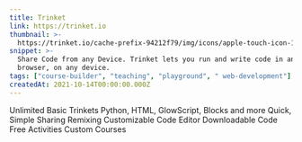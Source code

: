 ```yaml
---
title: Trinket
link: https://trinket.io
thumbnail: >-
  https://trinket.io/cache-prefix-94212f79/img/icons/apple-touch-icon-144x144-precomposed.png
snippet: >-
  Share Code from any Device. Trinket lets you run and write code in any
  browser, on any device.
tags: ["course-builder", "teaching", "playground", " web-development"]
createdAt: 2021-10-14T00:00:00.000Z
---
```

Unlimited Basic Trinkets
Python, HTML, GlowScript, Blocks and more
Quick, Simple Sharing
Remixing
Customizable Code Editor
Downloadable Code
Free Activities
Custom Courses

